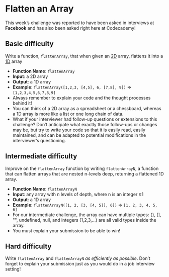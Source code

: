 # Flatten an Array

This week’s challenge was reported to have been asked in interviews at **Facebook** and has also been asked right here at Codecademy!
## Basic difficulty

Write a function, `flattenArray`, that when given an [2D](https://www.sparknotes.com/cs/arrays/2darrays/summary/) array, flattens it into a [1D](https://www.sparknotes.com/cs/arrays/1darrays/summary/) array

* **Function Name**: `flattenArray`
* **Input**: a 2D array
* **Output**: a 1D array
* **Example**: `flattenArray([1,2,3, [4,5], 6, [7,8], 9])` => `[1,2,3,4,5,6,7,8,9]`
* Always remember to explain your code and the thought processes behind it!
* You can think of a 2D array as a spreadsheet or a chessboard, whereas a 1D array is more like a list or one long chain of data.
* What if your interviewer had follow-up questions or extensions to this challenge? Don’t anticipate what exactly those follow-ups or changes may be, but try to write your code so that it is easily read, easily maintained, and can be adapted to potential modifications in the interviewer’s questioning.

## Intermediate difficulty

Improve on the `flattenArray` function by writing `flattenArrayN`, a function that can flatten arrays that are nested n-levels deep, returning a flattened 1D array.

* **Function Name**: `flattenArrayN`
* **Input**: any array with n levels of depth, where n is an integer ≥1
* **Output**: a 1D array
* **Example**: `flattenArrayN([1, 2, [3, [4, 5]], 6])` => `[1, 2, 3, 4, 5, 6]`
* For our intermediate challenge, the array can have multiple types: {}, [], "", undefined, null, and integers (1,2,3,…) are all valid types inside the array.
* You must explain your submission to be able to win!

## Hard difficulty

Write `flattenArray` and `flattenArrayN` *as efficiently as possible*.
Don’t forget to explain your submission just as you would do in a job interview setting!
